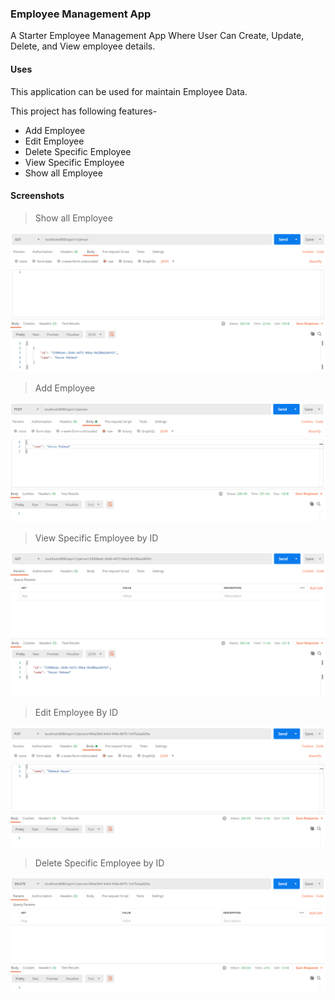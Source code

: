 ### Employee Management App
A Starter Employee Management App Where User Can Create, Update, Delete, and View employee details.


#### Uses
This application can be used for maintain Employee Data. 

This project has following features-
- Add Employee
- Edit Employee
- Delete Specific Employee
- View Specific Employee
- Show all Employee

#### Screenshots

> Show all Employee

![Show-All-Data](https://github.com/CodeMechanix/Spring-Boot-REST-API-CRUD-Application/blob/master/img/02_Show_All_Data.PNG)

> Add Employee

![Add-Data](https://github.com/CodeMechanix/Spring-Boot-REST-API-CRUD-Application/blob/master/img/01_Create_Data.PNG)

> View Specific Employee by ID

![Get-Data](https://github.com/CodeMechanix/Spring-Boot-REST-API-CRUD-Application/blob/master/img/03_Get_Specific_Data_By_ID.PNG)

> Edit Employee By ID

![Update-Data](https://github.com/CodeMechanix/Spring-Boot-REST-API-CRUD-Application/blob/master/img/04_Update_Data_By_ID.PNG)

> Delete Specific Employee by ID

![Delete-Data](https://github.com/CodeMechanix/Spring-Boot-REST-API-CRUD-Application/blob/master/img/05_Delete_Data_By_ID.PNG)
